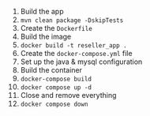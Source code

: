 1. Build the app
2. `mvn clean package -DskipTests`
3. Create the `Dockerfile`
4. Build the image
5. `docker build -t reseller_app .`
6. Create the `docker-compose.yml` file
7. Set up the java & mysql configuration
8. Build the container
9. `docker-compose build`
10. `docker compose up -d`
11. Close and remove everything
12. `docker compose down`